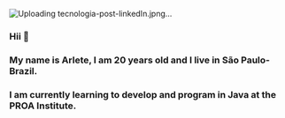 ![Uploading tecnologia-post-linkedIn.jpng…]()



### Hii 👋

### My name is Arlete, I am 20 years old and I live in São Paulo-Brazil.
### I am currently learning to develop and program in Java at the PROA Institute.

